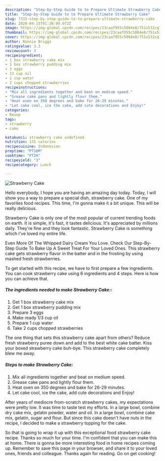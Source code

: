 ```yaml
---
description: "Step-by-Step Guide to to Prepare Ultimate Strawberry Cake"
title: "Step-by-Step Guide to to Prepare Ultimate Strawberry Cake"
slug: 7332-step-by-step-guide-to-to-prepare-ultimate-strawberry-cake
date: 2020-04-15T01:38:09.072Z
image: https://img-global.cpcdn.com/recipes/23caaf955c5084e8/751x532cq70/strawberry-cake-recipe-main-photo.jpg
thumbnail: https://img-global.cpcdn.com/recipes/23caaf955c5084e8/751x532cq70/strawberry-cake-recipe-main-photo.jpg
cover: https://img-global.cpcdn.com/recipes/23caaf955c5084e8/751x532cq70/strawberry-cake-recipe-main-photo.jpg
author: Ronnie Briggs
ratingvalue: 3.3
reviewcount: 3
recipeingredient:
- 1 box strawberry cake mix
- 1 box strawberry pudding mix
- 3 eggs
- 13 cup oil
- 1 cup water
- 2 cups chopped strawberries
recipeinstructions:
- "Mix all ingredients together and beat on medium speed."
- "Grease cake pans and lightly flour them."
- "Heat oven on 350 degrees and bake for 26-29 minutes."
- "Let cake cool, ice the cake, add cute decorations and Enjoy!"
categories:
- Resep
tags:
- strawberry
- cake

katakunci: strawberry cake undefined
nutrition: 131 calories
recipecuisine: Indonesian
preptime: "PT16M"
cooktime: "PT2H"
recipeyield: "3"
recipecategory: Lunch

---
```



![Strawberry Cake](https://img-global.cpcdn.com/recipes/23caaf955c5084e8/751x532cq70/strawberry-cake-recipe-main-photo.jpg)

Hello everybody, I hope you are having an amazing day today. Today, I will show you a way to prepare a special dish, strawberry cake. One of my favorites food recipes. This time, I'm gonna make it a bit unique. This will be really delicious.

Strawberry Cake is only one of the most popular of current trending foods on earth. It is simple, it's fast, it tastes delicious. It's appreciated by millions daily. They're fine and they look fantastic. Strawberry Cake is something which I've loved my entire life.

Even More Of The Whipped Dairy Cream You Love. Check Our Step-By-Step Guide To Bake Up A Sweet Treat For Your Loved Ones. This strawberry cake gets strawberry flavor in the batter and in the frosting by using mashed fresh strawberries.


To get started with this recipe, we have to first prepare a few ingredients. You can cook strawberry cake using 6 ingredients and 4 steps. Here is how you can achieve that.

##### The ingredients needed to make Strawberry Cake::

1. Get 1 box strawberry cake mix
1. Get 1 box strawberry pudding mix
1. Prepare 3 eggs
1. Make ready 1/3 cup oil
1. Prepare 1 cup water
1. Take 2 cups chopped strawberries


The one thing that sets this strawberry cake apart from others? Reduce fresh strawberry puree down and add to the best white cake batter. Kiss your boxed strawberry cake buh-bye. This strawberry cake completely blew me away. 

##### Steps to make Strawberry Cake:

1. Mix all ingredients together and beat on medium speed.
1. Grease cake pans and lightly flour them.
1. Heat oven on 350 degrees and bake for 26-29 minutes.
1. Let cake cool, ice the cake, add cute decorations and Enjoy!


After years of mediocre from-scratch strawberry cakes, my expectations were pretty low. It was time to taste test my efforts. In a large bowl, combine dry cake mix, gelatin powder, water and oil. In a large bowl, combine cake mix, gelatin, sugar and flour. But since this cake doesn&#39;t have nuts in the recipe, I decided to make a strawberry topping for the cake. 

So that is going to wrap it up with this exceptional food strawberry cake recipe. Thanks so much for your time. I'm confident that you can make this at home. There is gonna be more interesting food in home recipes coming up. Remember to save this page in your browser, and share it to your loved ones, friends and colleague. Thanks again for reading. Go on get cooking!
